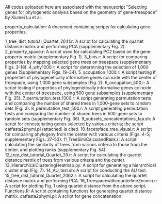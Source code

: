 All codes uploaded here are associated with the manuscript "Selecting genes for phylogenetic analysis based on the geometry of gene-treespace" by Xiumei Lu et al.

property_calculation: A document containing scripts for calculating gene properties.

1_tree_dist_tutorial_Quartet_2041.r: A script for calculating the quartet distance matrix and performing PCA (supplementary Fig. 2).
2_property_space.r: A script used for calculating PC2 based on the gene property matrix (supplementary Fig. 1).
3_bins.r: A script for comparing properties by mapping selected gene trees on treespace (supplementary Figs. 3-18).
4_why1000.r: A script for determining the selection of 1,000 genes (Supplementary Figs. 19–34).
5_occupation_1000.r: A script testing if properties of phylogenetically informative genes coincide with the center of treespace, using 1,000 gene subsamples (Fig. 2).
6_occupation_500.r: A script testing if properties of phylogenetically informative genes coincide with the center of treespace, using 500 gene subsamples (supplementary Fig. 35).
7_permutation_test_1000.r: A script generating permutation tests and comparing the number of shared trees in 1,000-gene sets to random sets (Fig. 3).
8_permutation_test_500.r: A script generating permutation tests and comparing the number of shared trees in 500-gene sets to random sets (supplementary Fig. 36).
9_subsets_concatentations_faa.sh: A script for concatenating genes selected by various criteria; the script catfasta2phyml.pl (attached) is cited.
10_facetoface_tree_visual.r: A script for comparing phylogeny from the center with various criteria (Figs. 4-5; supplementary Figs. 37–53).
11_TreeSimiCalculandRank.r: A script calculating the similarity of trees from various criteria to those from the center, and plotting ranks (supplementary Fig. 54).
12_tree_dist_tutorial_Quartet_20.r: A script for calculating the quartet distance matrix of trees from various criteria and the center.
13_HierarchicalClusteringHeatmap.py: A script for generating a hierarchical cluster map (Fig. 7).
14_AU_test.sh: A script for conducting the AU test.
15_tree_dist_tutorial_Quartet_2062.r: A script for calculating the quartet distance matrix and performing PCA.
16_TreespacewithcounterlineZoomin.r: A script for plotting Fig. 1 using quartet distance from the above script.
Functions.R: A script containing functions for generating quartet distance matrix.
catfasta2phyml.pl: A script for gene concatenation.
